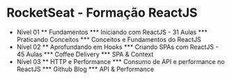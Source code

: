 # RocketSeat  - Formação ReactJS


* Nível 01
   ** Fundamentos
      *** Iniciando com ReactJS - 31 Aulas
      *** Praticando Conceitos
      *** Conceitos e Fundamentos do ReactJS
* Nível 02
   ** Aprofundando em Hooks
      *** Criando SPAs com ReactJS - 45 Aulas
      *** Coffee Delivery
      *** SPA & Context
* Nível 03
   ** HTTP e Performance
      *** Consumo de API e performance no ReactJS
      *** Github Blog
      *** API & Performance
